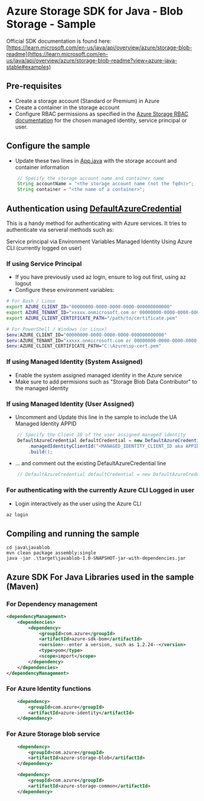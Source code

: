 # Azure Storage SDK for Java - Blob Storage - Sample

Official SDK documentation is found here:<br>
[https://learn.microsoft.com/en-us/java/api/overview/azure/storage-blob-readme](https://learn.microsoft.com/en-us/java/api/overview/azure/storage-blob-readme?view=azure-java-stable#examples)


## Pre-requisites
- Create a storage account (Standard or Premium) in Azure
- Create a container in the storage account
- Configure RBAC permissions as specified in the [Azure Storage RBAC documentation](https://docs.microsoft.com/en-us/azure/storage/common/storage-auth-aad-rbac-portal) for the chosen managed identity, service principal or user.


## Configure the sample
- Update these two lines in [App.java](./javablob/src/main/java/com/felizlabs/App.java) with the storage account and container information
```java
    // Specify the storage account name and container name 
    String accountName = "<the storage account name (not the fqdn)>";
    String container = "<the name of a container>";
```


## Authentication using [DefaultAzureCredential](https://learn.microsoft.com/en-us/java/api/overview/azure/identity-readme?view=azure-java-stable#environment-variables)
This is a handy method for authenticating with Azure services. It tries to authenticate via serveral methods such as:

Service principal via Environment Variables
Managed Identity
Using Azure CLI (currently logged on user)

### If using Service Principal

- If you have previously used az login, ensure to log out first, using az logout
- Configure these environment variables:
```bash
# For Bash / Linux
export AZURE_CLIENT_ID="00000000-0000-0000-0000-000000000000"
export AZURE_TENANT_ID="xxxxx.onmicrosoft.com or 00000000-0000-0000-0000-000000000000"
export AZURE_CLIENT_CERTIFICATE_PATH="/path/to/certificate.pem"

# For PowerShell / Windows (or Linux)
$env:AZURE_CLIENT_ID="00000000-0000-0000-0000-000000000000"
$env:AZURE_TENANT_ID="xxxxx.onmicrosoft.com or 00000000-0000-0000-0000-000000000000"
$env:AZURE_CLIENT_CERTIFICATE_PATH="C:\Azure\sp-cert.pem"
```




### If using Managed Identity (System Assigned)
- Enable the system assigned managed identity in the Azure service
- Make sure to add permisions such as "Storage Blob Data Contributor" to the managed identity



### If using Managed Identity (User Assigned)

- Uncomment and Update this line in the sample to include the UA Managed Identity APPID

```java
    // Specify the Client ID of the user assigned managed identity
    DefaultAzureCredential defaultCredential = new DefaultAzureCredentialBuilder()
        .managedIdentityClientId("<MANAGED_IDENTITY_CLIENT_ID aka APPID>")
        .build();
```

- ... and comment out the existing DefaultAzureCredential line
```java
    // DefaultAzureCredential defaultCredential = new DefaultAzureCredentialBuilder().build();
```


### For authenticating with the currently Azure CLI Logged in user
- Login interactively as the user using the Azure CLI

```bash
az login
```



## Compiling and running the sample

```
cd java\javablob
mvn clean package assembly:single
java -jar .\target\javablob-1.0-SNAPSHOT-jar-with-dependencies.jar
```

## Azure SDK For Java Libraries used in the sample (Maven)

### For Dependency management
```xml
<dependencyManagement>
    <dependencies>
        <dependency>
            <groupId>com.azure</groupId>
            <artifactId>azure-sdk-bom</artifactId>
            <version>--enter a version, such as 1.2.24--</version>
            <type>pom</type>
            <scope>import</scope>
        </dependency>
    </dependencies>
</dependencyManagement>
```

### For Azure Identity functions
```xml
    <dependency>
        <groupId>com.azure</groupId>
        <artifactId>azure-identity</artifactId>
    </dependency>
```

### For Azure Storage blob service
```xml
    <dependency>
        <groupId>com.azure</groupId>
        <artifactId>azure-storage-blob</artifactId>
    </dependency>

    <dependency>
        <groupId>com.azure</groupId>
        <artifactId>azure-storage-common</artifactId>
    </dependency>
```


